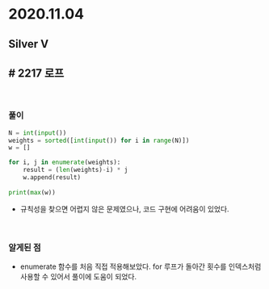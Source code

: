 # 2020.11.04

## Silver V

## # 2217 로프

<br/>

### 풀이

```python
N = int(input())
weights = sorted([int(input()) for i in range(N)])
w = []

for i, j in enumerate(weights):
    result = (len(weights)-i) * j
    w.append(result)
    
print(max(w))
```

* 규칙성을 찾으면 어렵지 않은 문제였으나, 코드 구현에 어려움이 있었다.

<br/>

### 알게된 점

* enumerate 함수를 처음 직접 적용해보았다. for 루프가 돌아간 횟수를 인덱스처럼 사용할 수 있어서 풀이에 도움이 되었다.

